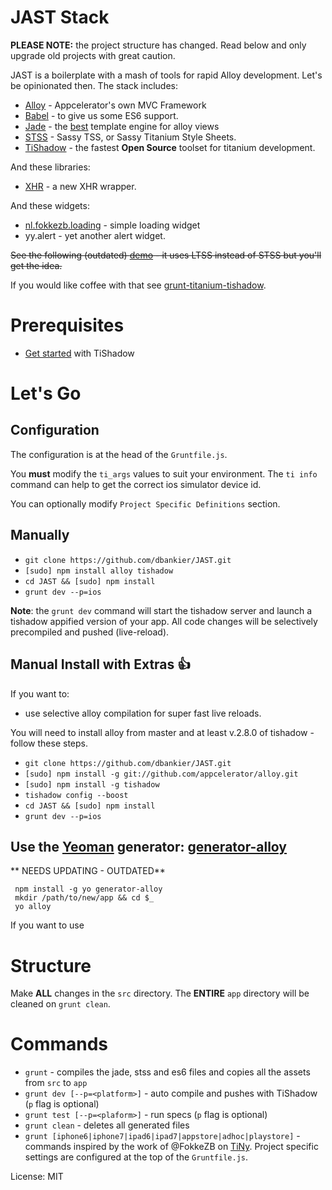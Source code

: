 # JAST Stack

**PLEASE NOTE:** the project structure has changed. Read below and only upgrade old projects with great caution.

JAST is a boilerplate with a  mash of tools for rapid Alloy development. Let's be opinionated then. The stack includes:

 * [Alloy](http://projects.appcelerator.com/alloy/docs/Alloy-bootstrap/index.html) -
   Appcelerator's own MVC Framework
 * [Babel](https://babeljs.io/) - to give us some ES6 support.
 * [Jade](http://jade-lang.com/) - the [best](http://www.yydigital.com/blog/2013/7/10/A_Case_For_Jade_With_Alloy) template
   engine for alloy views
 * [STSS](https://github.com/RonaldTreur/STSS) - Sassy TSS, or Sassy Titanium Style Sheets.
 * [TiShadow](http://tishadow.yydigital.com/) - the fastest __Open Source__ toolset
   for titanium development.

And these libraries:
 * [XHR](https://github.com/raulriera/XHR) - a new XHR wrapper.

And these widgets:
 * [nl.fokkezb.loading](https://github.com/FokkeZB/nl.fokkezb.loading) - simple loading widget
 * yy.alert - yet another alert widget.



~~See the following (outdated) [demo](http://www.youtube.com/watch?v=c1u92zT-oA4) - it uses LTSS instead of STSS but you'll get the idea.~~

If you would like coffee with that see [grunt-titanium-tishadow](https://github.com/xissy/grunt-titanium-tishadow).

# Prerequisites

 * [Get started](http://tishadow.yydigital.com/getting%20started) with TiShadow

# Let's Go

## Configuration

The configuration is at the head of the `Gruntfile.js`.

You **must** modify the `ti_args` values to suit your environment.
The `ti info` command can help to get the correct ios simulator device id.

You can optionally modify `Project Specific Definitions` section.

## Manually

 * `git clone https://github.com/dbankier/JAST.git`
 * `[sudo] npm install alloy tishadow`
 * `cd JAST && [sudo] npm install`
 * `grunt dev --p=ios`

**Note**: the `grunt dev` command will start the tishadow server and launch a tishadow appified version of your app.
All code changes will be selectively precompiled and pushed (live-reload).

## Manual Install with Extras :+1:

If you want to:
 * use selective alloy compilation for super fast live reloads.

You will need to install alloy from master and at least v.2.8.0 of tishadow - follow these steps.

 * `git clone https://github.com/dbankier/JAST.git`
 * `[sudo] npm install -g git://github.com/appcelerator/alloy.git`
 * `[sudo] npm install -g tishadow`
 * `tishadow config --boost`
 * `cd JAST && [sudo] npm install`
 * `grunt dev --p=ios`

## Use the [Yeoman](http://yeoman.io) generator: [generator-alloy](https://github.com/dbankier/generator-alloy)

** NEEDS UPDATING - OUTDATED**
```
 npm install -g yo generator-alloy
 mkdir /path/to/new/app && cd $_
 yo alloy
```


If you want to use

# Structure

Make **ALL** changes in the `src` directory.
The **ENTIRE** `app` directory will be cleaned on `grunt clean`.

# Commands

 * `grunt` - compiles the jade, stss and es6 files and copies all the assets from `src` to `app`
 * `grunt dev [--p=<platform>]` - auto compile and pushes with TiShadow (`p` flag is optional)
 * `grunt test [--p=<plaform>]` - run specs  (`p` flag is optional)
 * `grunt clean` - deletes all generated files
 * `grunt [iphone6|iphone7|ipad6|ipad7|appstore|adhoc|playstore]` - commands inspired by the work
    of @FokkeZB on [TiNy](https://github.com/FokkeZB/tn). Project specific settings are configured at
    the top of the `Gruntfile.js`.



License: MIT
